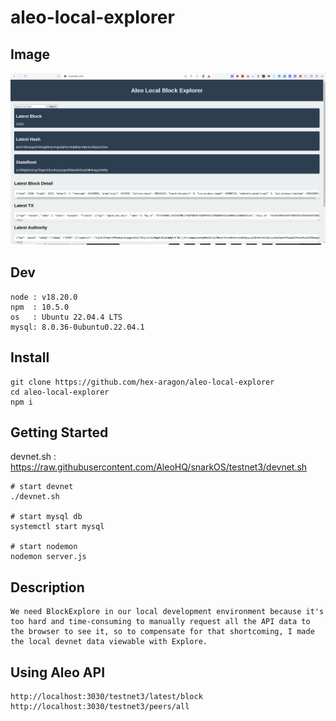 # aleo-local-explorer

## Image

![poster](./local-aleo-block-explorer.png)

## Dev

```
node : v18.20.0
npm  : 10.5.0
os   : Ubuntu 22.04.4 LTS
mysql: 8.0.36-0ubuntu0.22.04.1

```

## Install

```
git clone https://github.com/hex-aragon/aleo-local-explorer
cd aleo-local-explorer
npm i
```

## Getting Started

devnet.sh : https://raw.githubusercontent.com/AleoHQ/snarkOS/testnet3/devnet.sh

```
# start devnet
./devnet.sh

# start mysql db
systemctl start mysql

# start nodemon
nodemon server.js
```

## Description

```
We need BlockExplore in our local development environment because it's too hard and time-consuming to manually request all the API data to the browser to see it, so to compensate for that shortcoming, I made the local devnet data viewable with Explore.

```

## Using Aleo API

```
http://localhost:3030/testnet3/latest/block
http://localhost:3030/testnet3/peers/all

```
